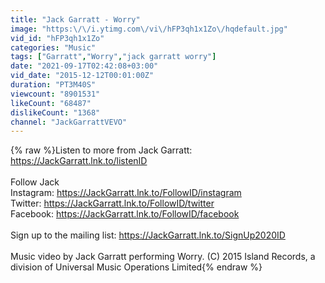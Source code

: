 ```yaml
---
title: "Jack Garratt - Worry"
image: "https:\/\/i.ytimg.com\/vi\/hFP3qh1x1Zo\/hqdefault.jpg"
vid_id: "hFP3qh1x1Zo"
categories: "Music"
tags: ["Garratt","Worry","jack garratt worry"]
date: "2021-09-17T02:42:08+03:00"
vid_date: "2015-12-12T00:01:00Z"
duration: "PT3M40S"
viewcount: "8901531"
likeCount: "68487"
dislikeCount: "1368"
channel: "JackGarrattVEVO"
---
```

{% raw %}Listen to more from Jack Garratt: <a rel="nofollow" target="blank" href="https://JackGarratt.lnk.to/listenID">https://JackGarratt.lnk.to/listenID</a><br /><br />Follow Jack<br />Instagram: <a rel="nofollow" target="blank" href="https://JackGarratt.lnk.to/FollowID/instagram">https://JackGarratt.lnk.to/FollowID/instagram</a><br />Twitter: <a rel="nofollow" target="blank" href="https://JackGarratt.lnk.to/FollowID/twitter">https://JackGarratt.lnk.to/FollowID/twitter</a><br />Facebook: <a rel="nofollow" target="blank" href="https://JackGarratt.lnk.to/FollowID/facebook">https://JackGarratt.lnk.to/FollowID/facebook</a><br /><br />Sign up to the mailing list: <a rel="nofollow" target="blank" href="https://JackGarratt.lnk.to/SignUp2020ID">https://JackGarratt.lnk.to/SignUp2020ID</a><br /><br />Music video by Jack Garratt performing Worry. (C) 2015 Island Records, a division of Universal Music Operations Limited{% endraw %}
